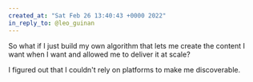 ```yaml
---
created_at: "Sat Feb 26 13:40:43 +0000 2022"
in_reply_to: @leo_guinan
---
```


So what if I just build my own algorithm that lets me create the content I want when I want and allowed me to deliver it at scale?

I figured out that I couldn't rely on platforms to make me discoverable.